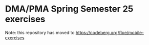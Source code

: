 # DMA/PMA Spring Semester 25 exercises

Note: this repository has moved to https://codeberg.org/floe/mobile-exercises
